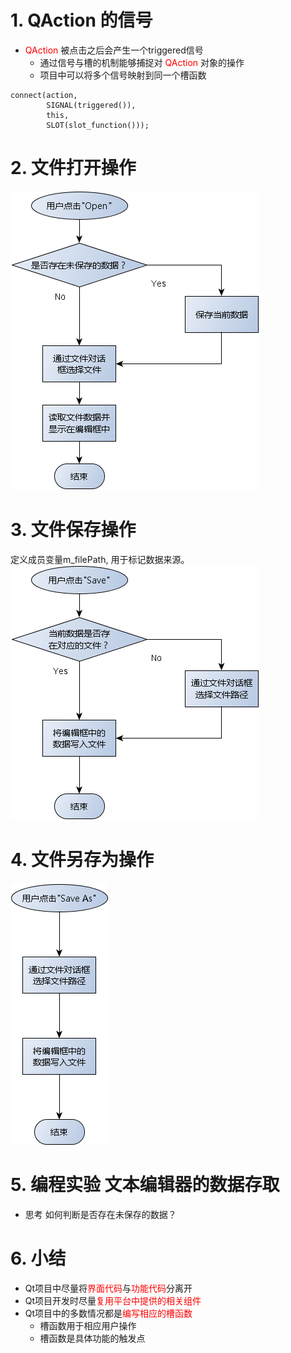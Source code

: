 # 1. QAction 的信号
- <font color=red>QAction</font> 被点击之后会产生一个triggered信号
    - 通过信号与槽的机制能够捕捉对 <font color=red>QAction</font> 对象的操作
    - 项目中可以将多个信号映射到同一个槽函数

```cp
connect(action,
        SIGNAL(triggered()),
        this,
        SLOT(slot_function()));
```

# 2. 文件打开操作
![](vx_images/035_1.png)

# 3. 文件保存操作
定义成员变量m_filePath, 用于标记数据来源。
![](vx_images/035_2.png)

# 4. 文件另存为操作
![](vx_images/035_3.png)

# 5. 编程实验 文本编辑器的数据存取

- 思考
如何判断是否存在未保存的数据？

# 6. 小结
- Qt项目中尽量将<font color=red>界面代码</font>与<font color=red>功能代码</font>分离开
- Qt项目开发时尽量<font color=red>复用平台中提供的相关组件</font>
- Qt项目中的多数情况都是<font color=red>编写相应的槽函数</font>
    - 槽函数用于相应用户操作
    - 槽函数是具体功能的触发点